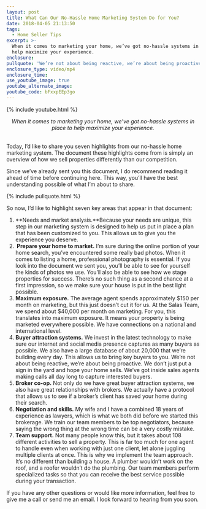 ```yaml
---
layout: post
title: What Can Our No-Hassle Home Marketing System Do for You?
date: 2018-04-05 21:13:50
tags:
  - Home Seller Tips
excerpt: >-
  When it comes to marketing your home, we’ve got no-hassle systems in place to
  help maximize your experience.
enclosure:
pullquote: 'We’re not about being reactive, we’re about being proactive.'
enclosure_type: video/mp4
enclosure_time:
use_youtube_image: true
youtube_alternate_image:
youtube_code: bFxxpEEp3go
---
```


{% include youtube.html %}

<center><em>When it comes to marketing your home, we&rsquo;ve got no-hassle systems in place to help maximize your experience.</em></center>

<center>&nbsp;</center>

Today, I’d like to share you seven highlights from our no-hassle home marketing system. The document these highlights come from is simply an overview of how we sell properties differently than our competition.

Since we’ve already sent you this document, I do recommend reading it ahead of time before continuing here. This way, you’ll have the best understanding possible of what I’m about to share.

{% include pullquote.html %}

So now, I’d like to highlight seven key areas that appear in that document:

1. **Needs and market analysis.**Because your needs are unique, this step in our marketing system is designed to help us put in place a plan that has been customized to you. This allows us to give you the experience you deserve.
2. **&nbsp;Prepare your home to market.** I’m sure during the online portion of your home search, you’ve encountered some really bad photos. When it comes to listing a home, professional photography is essential. If you look into the document we sent you, you’ll be able to see for yourself the kinds of photos we use. You’ll also be able to see how we stage properties for success. There’s no such thing as a second chance at a first impression, so we make sure your house is put in the best light possible.&nbsp;
3. **Maximum exposure.** The average agent spends approximately $150 per month on marketing, but this just doesn’t cut it for us. At the Salas Team, we spend about $40,000 per month on marketing. For you, this translates into maximum exposure. It means your property is being marketed everywhere possible. We have connections on a national and international level.&nbsp;
4. **Buyer attraction systems.** We invest in the latest technology to make sure our internet and social media presence captures as many buyers as possible. We also have a large database of about 20,000 that we’re building every day. This allows us to bring key buyers to you. We’re not about being reactive, we’re about being proactive. We don’t just put a sign in the yard and hope your home sells. We’ve got inside sales agents making calls all day long to capture interested buyers.&nbsp;
5. **Broker co-op.** Not only do we have great buyer attraction systems, we also have great relationships with brokers. We actually have a protocol that allows us to see if a broker’s client has saved your home during their search.&nbsp;
6. **Negotiation and skills.** My wife and I have a combined 18 years of experience as lawyers, which is what we both did before we started this brokerage. We train our team members to be top negotiators, because saying the wrong thing at the wrong time can be a very costly mistake.
7. **Team support.** Not many people know this, but it takes about 108 different activities to sell a property. This is far too much for one agent to handle even when working with just one client, let alone juggling multiple clients at once. This is why we implement the team approach. It’s no different than building a house. A plumber wouldn’t work on the roof, and a roofer wouldn’t do the plumbing. Our team members perform specialized tasks so that you can receive the best service possible during your transaction.&nbsp;

If you have any other questions or would like more information, feel free to give me a call or send me an email. I look forward to hearing from you soon.<br>&nbsp;